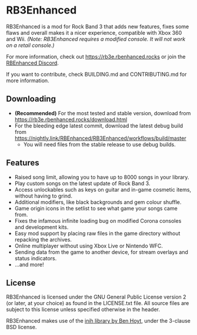 # RB3Enhanced

RB3Enhanced is a mod for Rock Band 3 that adds new features, fixes some flaws and overall makes it a nicer experience, compatible with Xbox 360 and Wii. _(Note: RB3Enhanced requires a modified console. It will not work on a retail console.)_

For more information, check out https://rb3e.rbenhanced.rocks or join the [RBEnhanced Discord](https://discord.gg/6rRUWXPYwb).

If you want to contribute, check BUILDING.md and CONTRIBUTING.md for more information.

## Downloading

* **(Recommended)** For the most tested and stable version, download from https://rb3e.rbenhanced.rocks/download.html
* For the bleeding edge latest commit, download the latest debug build from https://nightly.link/RBEnhanced/RB3Enhanced/workflows/build/master
    * You will need files from the stable release to use debug builds.

## Features

* Raised song limit, allowing you to have up to 8000 songs in your library.
* Play custom songs on the latest update of Rock Band 3.
* Access unlockables such as keys on guitar and in-game cosmetic items, without having to grind.
* Additional modifiers, like black backgrounds and gem colour shuffle.
* Game origin icons in the setlist to see what game your songs came from.
* Fixes the infamous infinite loading bug on modified Corona consoles and development kits.
* Easy mod support by placing raw files in the game directory without repacking the archives.
* Online multiplayer without using Xbox Live or Nintendo WFC.
* Sending data from the game to another device, for stream overlays and status indicators.
* ...and more!

## License

RB3Enhanced is licensed under the GNU General Public License version 2 (or later, at your choice) as found in the LICENSE.txt file. All source files are subject to this license unless specified otherwise in the header.

RB3Enhanced makes use of the [inih library by Ben Hoyt](https://github.com/benhoyt/inih), under the 3-clause BSD license.

